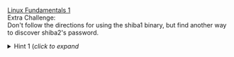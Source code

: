 [Linux Fundamentals 1](https://tryhackme.com/room/linux1)<br>
Extra Challenge:<br>
Don't follow the directions for using the shiba1 binary, but find another way to discover shiba2's password.<br>

<details>
  <summary>Hint 1 (<i>click to expand</i></summary>
  
  It's a simple reverse engineering task.

  <details>
    <summary>Hint 2 (<i>click to expand</i></summary>
  
  [strings](https://linux.die.net/man/1/strings)<br>
    <details>
      <summary>Solution (<i>click to expand</i></summary>

      doing `strings shiba1` and review shows it includes the line "cat /etc/shiba/shiba2"<br>
      `ls -al /etc/shiba/shiba2` shows the file is:<br>
      -rw-r--r-- 1 root root 9 Feb 13  2020 /etc/shiba/shiba2<br>
      this is readable by any local user, so shiba1 can `cat /etc/shiba/shiba2` for the password<br>
      
    </details>
  </details>
</details>
      
##TESTING
<details>
  <summary>stuff with *mark* **down** in `summary` doesn't work any more, use HTML <i>italics</i> and <b>bold</b> instead in <code>&lt;summary&gt;</code> (<i>click to expand</i>)</summary>
  <!-- have to be followed by an empty line! -->

## *formatted* **heading** with [a](link)
```java
code block
```

  <details>
    <summary><u>nested</u> <b>stuff</b> (<i>click to expand</i>)</summary>
    <!-- have to be followed by an empty line! -->

A bit more than normal indentation is necessary to get the nesting correct,
 1. list
 1. with
    1. nested
    1. items
        ```java
        // including code
        ```
    1. blocks
 1. and continued non-nested

  </details>
</details>
